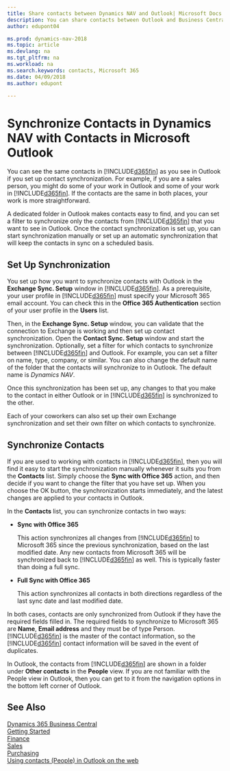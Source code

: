 ```yaml
---
title: Share contacts between Dynamics NAV and Outlook| Microsoft Docs
description: You can share contacts between Outlook and Business Central.
author: edupont04

ms.prod: dynamics-nav-2018
ms.topic: article
ms.devlang: na
ms.tgt_pltfrm: na
ms.workload: na
ms.search.keywords: contacts, Microsoft 365
ms.date: 04/09/2018
ms.author: edupont

---
```

# Synchronize Contacts in Dynamics NAV with Contacts in Microsoft Outlook
You can see the same contacts in [!INCLUDE[d365fin](includes/d365fin_md.md)] as you see in Outlook if you set up contact synchronization. For example, if you are a sales person, you might do some of your work in Outlook and some of your work in [!INCLUDE[d365fin](includes/d365fin_md.md)]. If the contacts are the same in both places, your work is more straightforward.  

A dedicated folder in Outlook makes contacts easy to find, and you can set a filter to synchronize only the contacts from [!INCLUDE[d365fin](includes/d365fin_md.md)] that you want to see in Outlook. Once the contact synchronization is set up, you can start synchronization manually or set up an automatic synchronization that will keep the contacts in sync on a scheduled basis.  

## Set Up Synchronization
You set up how you want to synchronize contacts with Outlook in the **Exchange Sync. Setup** window in [!INCLUDE[d365fin](includes/d365fin_md.md)]. As a prerequisite, your user profile in [!INCLUDE[d365fin](includes/d365fin_md.md)] must specify your Microsoft 365 email account. You can check this in the **Office 365 Authentication** section of your user profile in the **Users** list.  

Then, in the **Exchange Sync. Setup** window, you can validate that the connection to Exchange is working and then set up contact synchronization. Open the **Contact Sync. Setup** window and start the synchronization. Optionally, set a filter for which contacts to synchronize between [!INCLUDE[d365fin](includes/d365fin_md.md)] and Outlook. For example, you can set a filter on name, type, company, or similar. You can also change the default name of the folder that the contacts will synchronize to in Outlook. The default name is *Dynamics NAV*.  

Once this synchronization has been set up, any changes to that you make to the contact in either Outlook or in [!INCLUDE[d365fin](includes/d365fin_md.md)] is synchronized to the other.  

Each of your coworkers can also set up their own Exchange synchronization and set their own filter on which contacts to synchronize.  

## Synchronize Contacts
If you are used to working with contacts in [!INCLUDE[d365fin](includes/d365fin_md.md)], then you will find it easy to start the synchronization manually whenever it suits you from the **Contacts** list. Simply choose the **Sync with Office 365** action, and then decide if you want to change the filter that you have set up. When you choose the OK button, the synchronization starts immediately, and the latest changes are applied to your contacts in Outlook.  

In the **Contacts** list, you can synchronize contacts in two ways:

* **Sync with Office 365**

  This action synchronizes all changes from [!INCLUDE[d365fin](includes/d365fin_md.md)] to Microsoft 365 since the previous synchronization, based on the last modified date. Any new contacts from Microsoft 365 will be synchronized back to [!INCLUDE[d365fin](includes/d365fin_md.md)] as well. This is typically faster than doing a full sync.  

* **Full Sync with Office 365**

  This action synchronizes all contacts in both directions regardless of the last sync date and last modified date.  

In both cases, contacts are only synchronized from Outlook if they have the required fields filled in. The required fields to synchronize to Microsoft 365 are **Name**, **Email address** and they must be of type Person. [!INCLUDE[d365fin](includes/d365fin_md.md)] is the master of the contact information, so the [!INCLUDE[d365fin](includes/d365fin_md.md)] contact information will be saved in the event of duplicates.  

In Outlook, the contacts from [!INCLUDE[d365fin](includes/d365fin_md.md)] are shown in a folder under **Other contacts** in the **People**  view. If you are not familiar with the People view in Outlook, then you can get to it from the navigation options in the bottom left corner of Outlook.  

## See Also
[Dynamics 365 Business Central](https://docs.microsoft.com/dynamics365/business-central/)  
[Getting Started](across-get-started.md)  
[Finance](finance.md)  
[Sales](sales-manage-sales.md)  
[Purchasing](purchasing-manage-purchasing.md)  
[Using contacts (People) in Outlook on the web](https://support.office.com/en-us/article/Using-contacts-People-in-Outlook-on-the-web-1e3438c7-26b2-420c-87de-3cea9d31b5cb?appver=OWB150)  
